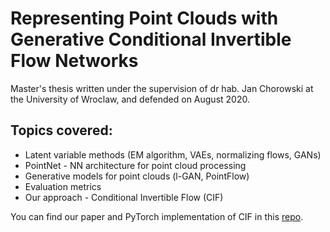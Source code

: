 # Representing Point Clouds with Generative Conditional Invertible Flow Networks

Master's thesis written under the supervision of dr hab. Jan Chorowski at the University of Wroclaw, and defended on August 2020.

## Topics covered:
* Latent variable methods (EM algorithm, VAEs, normalizing flows, GANs)
* PointNet - NN architecture for point cloud processing
* Generative models for point clouds (l-GAN, PointFlow)
* Evaluation metrics
* Our approach - Conditional Invertible Flow (CIF)

You can find our paper and PyTorch implementation of CIF in this [repo](https://github.com/MStypulkowski/CIF).
